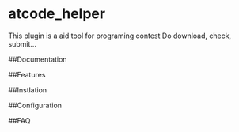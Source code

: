 atcode_helper
====================

This plugin is a aid tool for programing contest
Do download, check, submit...


##Documentation


##Features



##Instlation



##Configuration



##FAQ


